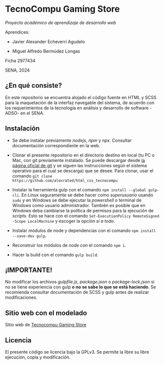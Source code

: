# TecnoCompu Gaming Store

_Proyecto académico de aprendizaje de desarrollo web_

Aprendices:

- Javier Alexander Echeverri Agudelo

- Miguel Alfredo Bermúdez Longas


Ficha 2977434

SENA, 2024

## ¿En qué consiste?

En este repositorio se encuentra alojado el código fuente en HTML y SCSS para la maquetación de la interfaz navegable del sistema, de acuerdo con los requerimientos de la tecnología en análisis y desarrollo de software -ADSO- en el SENA.


## Instalación
- Se debe instalar previamente _nodejs_, _npm_ y _npx_. Consultar documentación correspondiente en la web.
  
- Clonar el presente repositorio en el directorio destino en local (tu PC o Mac, con git previamente instalado. Se puede descargar desde [la página oficial de git](https://git-scm.com/downloads) y se siguen las instrucciones según el sistema operativo para el cual se descarga) que se desee. Para clonar, usar el comando `git clone https://github.com/alexrated/html_css_tecnocompu`
  
- Instalar la herramienta gulp con el comando `npm install --global gulp-cli`. En Linux seguramente se debe hacer como _superusuario_ usando `sudo` y en Windows se debe ejecutar la _powershell_ o terminal de Windows como usuario administrador. También es posible que en Windows deba cambiarse la política de permisos para la ejecución de _scripts_. Esto se hace con el comando `Set-ExecutionPolicy RemoteSigned -Scope LocalMachine` y escoger la opción _sí a todo_.
  
- Instalar módulos de node y dependencias con el comando `npm install --save-dev gulp`.
  
- Reconstruir los módulos de _node_ con el comando `npm i`.
  
- Hacer la build con el comando `gulp build`.

## ¡IMPORTANTE!
No modificar los archivos _gulpfile.js_, _package.json_ o _package-lock.json_ si no se tiene experiencia con gulp __o no se sabe lo que se está haciendo__. Se recomienda consultar documentación de SCSS y gulp antes de realizar modificaciones.

## Sitio web con el modelado
Sitio web de [Tecnocompu Gaming Store](https://tecnocompu.netlify.app/)

## Licencia
El presente código se licencia bajo la GPLv3. Se permite la libre su libre ejecución, copia y modificación.